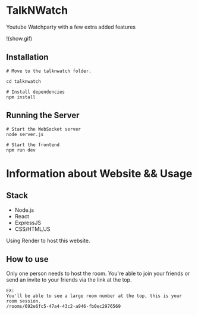 # TalkNWatch
Youtube Watchparty with a few extra added features

!(show.gif)

## Installation

```
# Move to the talknwatch folder.

cd talknwatch

# Install dependencies
npm install
```

## Running the Server

```
# Start the WebSocket server
node server.js

# Start the frontend
npm run dev
```


# Information about Website && Usage

## Stack
- Node.js
- React
- ExpressJS
- CSS/HTML/JS

Using Render to host this website. 

## How to use
Only one person needs to host the room. 
You're able to join your friends or send an invite to your friends via the link at the top. 
```
EX:
You'll be able to see a large room number at the top, this is your room session. 
/rooms/692e6fc5-47a4-43c2-a946-fb0ec2976569
```